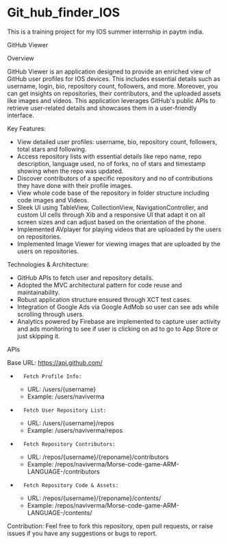 # Git_hub_finder_IOS
This is a training project for my IOS summer internship in paytm india.

GitHub Viewer

Overview

GitHub Viewer is an application designed to provide an enriched view of GitHub user profiles for IOS devices. This includes essential details such as username, login, bio, repository count, followers, and more. Moreover, you can get insights on repositories, their contributors, and the uploaded assets like images and videos.
This application leverages GitHub's public APIs to retrieve user-related details and showcases them in a user-friendly interface.

Key Features:

* View detailed user profiles: username, bio, repository count, followers, total stars and following.
* Access repository lists with essential details like repo name, repo description, language used, no of forks, no of stars and timestamp showing when the repo was updated.
* Discover contributors of a specific repository and no of contributions they have done with their profile images.
* View whole code base of the repository in folder structure including code images and Videos.
* Sleek UI using TableView, CollectionView, NavigationController, and custom UI cells through Xib and a responsive UI that adapt it on all screen sizes and can adjust based on the orientation of the phone.
* Implemented AVplayer for playing videos that are uploaded by the users on repositories.
* Implemented Image Viewer for viewing images that are uploaded by the users on repositories.

Technologies & Architecture:

* GitHub APIs to fetch user and repository details.
* Adopted the MVC architectural pattern for code reuse and maintainability.
* Robust application structure ensured through XCT test cases.
* Integration of Google Ads via Google AdMob so user can see ads while scrolling through users.
* Analytics powered by Firebase are implemented to capture user activity and ads monitoring to see if user is clicking on ad to go to App Store or just skipping it.

APIs

Base URL: https://api.github.com/
* 		Fetch Profile Info:
    * URL: /users/{username}
    * Example: /users/naviverma
* 		Fetch User Repository List:
    * URL: /users/{username}/repos
    * Example: /users/naviverma/repos
* 		Fetch Repository Contributors:
    * URL: /repos/{username}/{reponame}/contributors
    * Example: /repos/naviverma/Morse-code-game-ARM-LANGUAGE-/contributors
* 		Fetch Repository Code & Assets:
    * URL: /repos/{username}/{reponame}/contents/
    * Example: /repos/naviverma/Morse-code-game-ARM-LANGUAGE-/contents/

Contribution:
Feel free to fork this repository, open pull requests, or raise issues if you have any suggestions or bugs to report.
